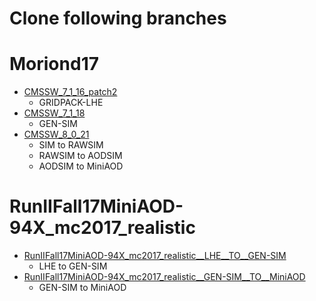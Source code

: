 # Clone following branches
# Moriond17
  * [CMSSW_7_1_16_patch2](https://github.com/jedori0228/sample_production/tree/CMSSW_7_1_16_patch2)
    * GRIDPACK-LHE
  * [CMSSW_7_1_18](https://github.com/jedori0228/sample_production/tree/CMSSW_7_1_18)
    * GEN-SIM
  * [CMSSW_8_0_21](https://github.com/jedori0228/sample_production/tree/CMSSW_8_0_21)
    * SIM to RAWSIM
    * RAWSIM to AODSIM
    * AODSIM to MiniAOD
# RunIIFall17MiniAOD-94X_mc2017_realistic
  * [RunIIFall17MiniAOD-94X_mc2017_realistic__LHE__TO__GEN-SIM](https://github.com/jedori0228/sample_production/tree/RunIIFall17MiniAOD-94X_mc2017_realistic__LHE__TO__GEN-SIM)
    * LHE to GEN-SIM
  * [RunIIFall17MiniAOD-94X_mc2017_realistic__GEN-SIM__TO__MiniAOD](https://github.com/jedori0228/sample_production/tree/RunIIFall17MiniAOD-94X_mc2017_realistic__GEN-SIM__TO__MiniAOD)
    * GEN-SIM to MiniAOD
